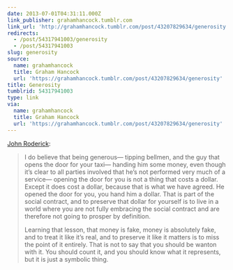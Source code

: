 ```yaml
---
date: 2013-07-01T04:31:11.000Z
link_publisher: grahamhancock.tumblr.com
link_url: 'http://grahamhancock.tumblr.com/post/43207829634/generosity'
redirects:
  - /post/54317941003/generosity
  - /post/54317941003
slug: generosity
source:
  name: grahamhancock
  title: Graham Hancock
  url: 'https://grahamhancock.tumblr.com/post/43207829634/generosity'
title: Generosity
tumblrid: 54317941003
type: link
via:
  name: grahamhancock
  title: Graham Hancock
  url: 'https://grahamhancock.tumblr.com/post/43207829634/generosity'
---
```

<p> <a href="https://twitter.com/johnroderick" target="_blank">John Roderick</a>:</p>

<blockquote>
<p>I do believe that being generous— tipping bellmen, and the guy that opens the door for your taxi— handing him some money, even though it’s clear to all parties involved that he’s not performed very much of a service— opening the door for you is not a thing that costs a dollar. Except it does cost a dollar, because that is what we have agreed. He opened the door for you, you hand him a dollar. That is part of the social contract, and to preserve that dollar for yourself is to live in a world where you are not fully embracing the social contract and are therefore not going to prosper by definition.

</p><p>Learning that lesson, that money is fake, money is absolutely fake, and to treat it like it’s real, and to preserve it like it matters is to miss the point of it entirely. That is not to say that you should be wanton with it. You should count it, and you should know what it represents, but it is just a symbolic thing.</p></blockquote>
